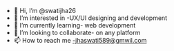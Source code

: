 - 👋 Hi, I’m @swatijha26
- 👀 I’m interested in -UX/UI designing and development
- 🌱 I’m currently learning- web development
- 💞️ I’m looking to collaborate- on any platform
- 📫 How to reach me -jhaswati589@gmwil.com

<!---
swatijha26/swatijha26 is a ✨ special ✨ repository because its `README.md` (this file) appears on your GitHub profile.
You can click the Preview link to take a look at your changes.
--->
